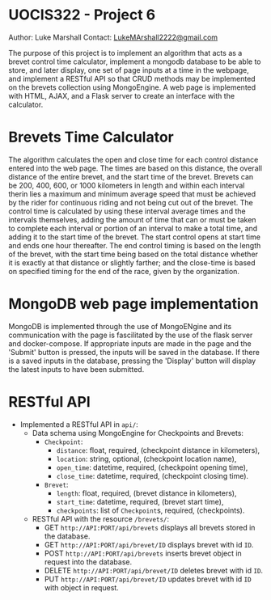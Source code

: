 # UOCIS322 - Project 6
Author: Luke Marshall
Contact: LukeMArshall2222@gmail.com  

The purpose of this project is to implement an algorithm that acts as a brevet control time calculator, implement a mongodb database to be able to store, and later display, one set of page inputs at a time in the webpage, and implement a RESTful API so that CRUD methods may be implemented on the brevets collection using MongoEngine. A web page is implemented with HTML, AJAX, and a Flask server to create an interface with the calculator.

# Brevets Time Calculator

The algorithm calculates the open and close time for each control distance entered into the web page. The times are based on this distance, the overall distance of the entire brevet, and the start time of the brevet. Brevets can be 200, 400, 600, or 1000 kilometers in length and within each interval therin lies a maximum and minimum average speed that must be achieved by the rider for continuous riding and not being cut out of the brevet. The control time is calculated by using these interval average times and the intervals themselves, adding the amount of time that can or must be taken to complete each interval or portion of an interval to make a total time, and adding it to the start time of the brevet. The start control opens at start time and ends one hour thereafter. The end control timing is based on the length of the brevet, with the start time being based on the total distance whether it is exactly at that distance or slightly farther; and the close-time is based on specified timing for the end of the race, given by the organization.

# MongoDB web page implementation

MongoDB is implemented through the use of MongoENgine and its communication with the page is fascilitated by the use of the flask server and docker-compose. If appropriate inputs are made in the page and the 'Submit' button is pressed, the inputs will be saved in the database. If there is a saved inputs in the database, pressing the 'Display' button will display the latest inputs to have been submitted.

# RESTful API

* Implemented a RESTful API in `api/`:
	* Data schema using MongoEngine for Checkpoints and Brevets:
		* `Checkpoint`:
			* `distance`: float, required, (checkpoint distance in kilometers), 
			* `location`: string, optional, (checkpoint location name), 
			* `open_time`: datetime, required, (checkpoint opening time), 
			* `close_time`: datetime, required, (checkpoint closing time).
		* `Brevet`:
			* `length`: float, required, (brevet distance in kilometers),
			* `start_time`: datetime, required, (brevet start time),
			* `checkpoints`: list of `Checkpoint`s, required, (checkpoints).
	* RESTful API with the resource `/brevets/`:
		* GET `http://API:PORT/api/brevets` displays all brevets stored in the database.
		* GET `http://API:PORT/api/brevet/ID` displays brevet with id `ID`.
		* POST `http://API:PORT/api/brevets` inserts brevet object in request into the database.
		* DELETE `http://API:PORT/api/brevet/ID` deletes brevet with id `ID`.
		* PUT `http://API:PORT/api/brevet/ID` updates brevet with id `ID` with object in request.